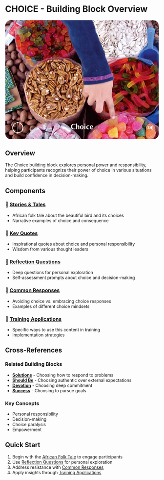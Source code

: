 # CHOICE - Building Block Overview

![Choice Card](../TCG-CARDS-H/Choice.png)

## Overview
The Choice building block explores personal power and responsibility, helping participants recognize their power of choice in various situations and build confidence in decision-making.

## Components

### 📖 [Stories & Tales](stories-tales.md)
- African folk tale about the beautiful bird and its choices
- Narrative examples of choice and consequence

### 💬 [Key Quotes](key-quotes.md)
- Inspirational quotes about choice and personal responsibility
- Wisdom from various thought leaders

### 🤔 [Reflection Questions](reflection-questions.md)
- Deep questions for personal exploration
- Self-assessment prompts about choice and decision-making

### 💭 [Common Responses](common-responses.md)
- Avoiding choice vs. embracing choice responses
- Examples of different choice mindsets

### 🎯 [Training Applications](training-applications.md)
- Specific ways to use this content in training
- Implementation strategies

## Cross-References

### Related Building Blocks
- **[Solutions](../solutions/README.md)** - Choosing how to respond to problems
- **[Should Be](../should-be/README.md)** - Choosing authentic over external expectations
- **[Devotion](../devotion/README.md)** - Choosing deep commitment
- **[Success](../success/README.md)** - Choosing to pursue goals

### Key Concepts
- Personal responsibility
- Decision-making
- Choice paralysis
- Empowerment

## Quick Start
1. Begin with the [African Folk Tale](stories-tales.md) to engage participants
2. Use [Reflection Questions](reflection-questions.md) for personal exploration
3. Address resistance with [Common Responses](common-responses.md)
4. Apply insights through [Training Applications](training-applications.md)
